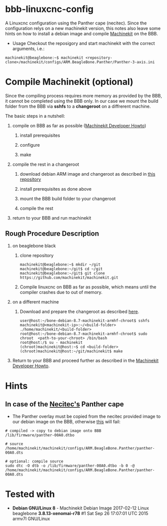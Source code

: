 # bbb-linuxcnc-config
A Linuxcnc configuration using the Panther cape (necitec). Since the configuration relys on a new machinekit version, this notes also leave some hints on how to install a debian image and compile [Machinekit](http://www.machinekit.io/) on the BBB.

* Usage 
Checkout the reposigory and start machinekit with the correct arguments, i.e.:
````
machinekit@beaglebone:~$ machinekit <repository-clone>/machinekit/configs/ARM.BeagleBone.Panther/Panther-3-axis.ini
````

# Compile Machinekit (optional)
Since the compiling process requires more memory as provided by the BBB, it cannot be completed using the BBB only.
In our case we mount the build folder from the BBB via **sshfs** to a **changeroot** on a diffrerent machine.

The basic steps in a nutshell: 

1. compile on BBB as far as possible ([Machinekit Developer Howto](http://www.machinekit.io/docs/developing/machinekit-developing/#install-development-packages))

    1. install prerequisites
        
    1. configure 
        
    1. make

1. compile the rest in a changeroot

    1. download debian ARM image and changeroot as described in [this repository](https://github.com/rubienr/machinekit-img-chrooting)

    1. install prerequisites as done above

    1. mount the BBB build folder to your changeroot

    1. compile the rest

1. return to your BBB and run machinekit
 
## Rough Procedure Description
1. on beaglebone black

    1. clone repository 
        ````
        machinekit@beaglebone:~$ mkdir ~/git
        machinekit@beaglebone:~/git$ cd ~/git
        machinekit@beaglebone:~/git$ git clone https://github.com/machinekit/machinekit.git
        ````
        
    1. Compile linuxcnc on BBB as far as possible, which means until the compiler crashes due to out of memory.

1. on a different machine

    1. Download and prepare the changeroot as described [here](https://github.com/rubienr/machinekit-img-chrooting).

        ````
        user@host:~/bone-debian-8.7-machinekit-armhf-chroot$ sshfs machinekit@<machinekit-ip>:~/<build-folder>  ./home/machinekit/<build-folder>
        root@host:~/bone-debian-8.7-machinekit-armhf-chroot$ sudo chroot  <path-to-your-chroot> /bin/bash
        root@host:/$ su - machinekit
        (chroot)machinekit@host:~$ cd <build-folder>
        (chroot)machinekit@host:~/git/machinekit$ make
        ````

1. Return to your BBB and proceed further as described in the [Machinekit Developer Howto](http://www.machinekit.io/docs/developing/machinekit-developing/#install-development-packages).

# Hints
## In case of the [Necitec's](https://www.necitec.de/index.php/de/) Panther cape
* The Panther overlay must be copied from the necitec provided image to our debian image on the BBB, otherwise [this](https://github.com/rubienr/bbb-linuxcnc-config/blob/master/machinekit/configs/ARM.BeagleBone.Panther/setup.bridge.sh#L37) will fail:
````
# compiled -> copy to debian image onto BBB
/lib/firmware/panther-00A0.dtbo 

# source
/home/machinekit/machinekit/configs/ARM.BeagleBone.Panther/panther-00A0.dts 

# optional: compile source
sudo dtc -O dtb -o /lib/firmware/panther-00A0.dtbo -b 0 -@ /home/machinekit/machinekit/configs/ARM.BeagleBone.Panther/panther-00A0.dts
````

# Tested with 
* **Debian GNU/Linux 8** - Machinekit Debian Image 2017-02-12 Linux beaglebone **3.8.13-xenomai-r78** #1 Sat Sep 26 17:07:01 UTC 2015 armv7l GNU/Linux
